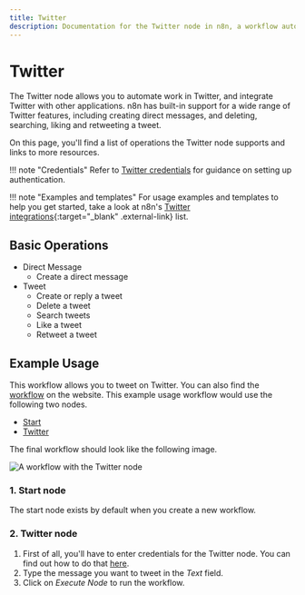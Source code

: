 ```yaml
---
title: Twitter
description: Documentation for the Twitter node in n8n, a workflow automation platform. Includes details of operations and configuration, and links to examples and credentials information.
---
```


# Twitter

The Twitter node allows you to automate work in Twitter, and integrate Twitter with other applications. n8n has built-in support for a wide range of Twitter features, including creating direct messages, and deleting, searching, liking and retweeting a tweet. 

On this page, you'll find a list of operations the Twitter node supports and links to more resources.

!!! note "Credentials"
    Refer to [Twitter credentials](/integrations/builtin/credentials/twitter/) for guidance on setting up authentication. 

!!! note "Examples and templates"
    For usage examples and templates to help you get started, take a look at n8n's [Twitter integrations](https://n8n.io/integrations/twitter/){:target="_blank" .external-link} list.


## Basic Operations

* Direct Message
    * Create a direct message
* Tweet
    * Create or reply a tweet
    * Delete a tweet
    * Search tweets
    * Like a tweet
    * Retweet a tweet

## Example Usage

This workflow allows you to tweet on Twitter. You can also find the [workflow](https://n8n.io/workflows/445) on the website. This example usage workflow would use the following two nodes.
- [Start](/integrations/builtin/core-nodes/n8n-nodes-base.start/)
- [Twitter]()

The final workflow should look like the following image.

![A workflow with the Twitter node](/_images/integrations/builtin/app-nodes/twitter/workflow.png)

### 1. Start node

The start node exists by default when you create a new workflow.

### 2. Twitter node

1. First of all, you'll have to enter credentials for the Twitter node. You can find out how to do that [here](/integrations/builtin/credentials/twitter/).
2. Type the message you want to tweet in the *Text* field.
3. Click on *Execute Node* to run the workflow.

